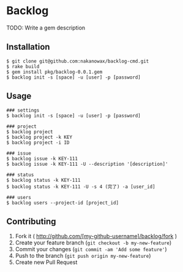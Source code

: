 # Backlog

TODO: Write a gem description

## Installation

    $ git clone git@github.com:nakanowax/backlog-cmd.git
    $ rake build
    $ gem install pkg/backlog-0.0.1.gem
    $ backlog init -s [space] -u [user] -p [password]

<!--
Add this line to your application's Gemfile:

    gem 'backlog'

And then execute:

    $ bundle

Or install it yourself as:

    $ gem install backlog
-->

## Usage

    ### settings
    $ backlog init -s [space] -u [user] -p [password]

    ### project
    $ backlog project
    $ backlog project -k KEY
    $ backlog project -i ID

    ### issue
    $ backlog issue -k KEY-111
    $ backlog issue -k KEY-111 -U --description '[description]'

    ### status
    $ backlog status -k KEY-111
    $ backlog status -k KEY-111 -U -s 4 (完了) -a [user_id]

    ### users
    $ backlog users --project-id [project_id]

## Contributing

1. Fork it ( http://github.com/[my-github-username]/backlog/fork )
2. Create your feature branch (`git checkout -b my-new-feature`)
3. Commit your changes (`git commit -am 'Add some feature'`)
4. Push to the branch (`git push origin my-new-feature`)
5. Create new Pull Request
